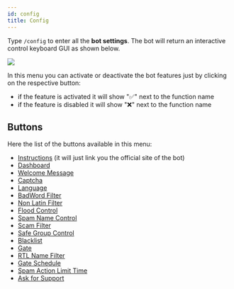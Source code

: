 ```yaml
---
id: config
title: Config
---
```

Type `/config` to enter all the **bot settings**. The bot will return an interactive control keyboard GUI as shown below.

![](../static/img/keyboard-config.svg)

In this menu you can activate or deactivate the bot features just by clicking on the respective button:
- if the feature is activated it will show "✅" next to the function name
- if the feature is disabled it will show "❌" next to the function name

## Buttons

Here the list of the buttons available in this menu:
- [Instructions](unifiedban.solutions) (it will just link you the official site of the bot)
- [Dashboard](/docs/dashboard)
- [Welcome Message](/docs/welcome)
- [Captcha](/docs/captcha)
- [Language](/docs/language)
- [BadWord Filter](/docs/badwords)
- [Non Latin Filter](/docs/nonlatin)
- [Flood Control](/docs/flood)
- [Spam Name Control](/docs/spamname)
- [Scam Filter](/docs/scamfilter)
- [Safe Group Control](/docs/safegroups)
- [Blacklist](/docs/blacklist)
- [Gate](/docs/gate)
- [RTL Name Filter](/docs/rtlnames)
- [Gate Schedule](/docs/gateschedule)
- [Spam Action Limit Time](/docs/salt)
- [Ask for Support](/docs/support)


